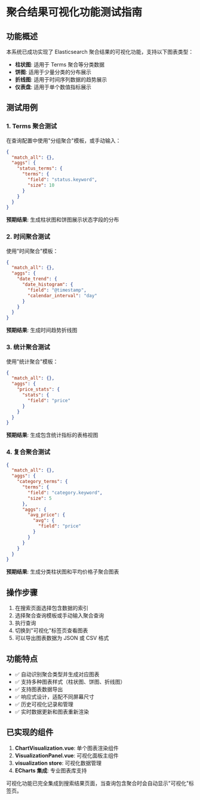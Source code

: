 # 聚合结果可视化功能测试指南

## 功能概述

本系统已成功实现了 Elasticsearch 聚合结果的可视化功能，支持以下图表类型：

- **柱状图**: 适用于 Terms 聚合等分类数据
- **饼图**: 适用于少量分类的分布展示  
- **折线图**: 适用于时间序列数据的趋势展示
- **仪表盘**: 适用于单个数值指标展示

## 测试用例

### 1. Terms 聚合测试

在查询配置中使用"分组聚合"模板，或手动输入：

```json
{
  "match_all": {},
  "aggs": {
    "status_terms": {
      "terms": {
        "field": "status.keyword",
        "size": 10
      }
    }
  }
}
```

**预期结果**: 生成柱状图和饼图展示状态字段的分布

### 2. 时间聚合测试

使用"时间聚合"模板：

```json
{
  "match_all": {},
  "aggs": {
    "date_trend": {
      "date_histogram": {
        "field": "@timestamp",
        "calendar_interval": "day"
      }
    }
  }
}
```

**预期结果**: 生成时间趋势折线图

### 3. 统计聚合测试

使用"统计聚合"模板：

```json
{
  "match_all": {},
  "aggs": {
    "price_stats": {
      "stats": {
        "field": "price"
      }
    }
  }
}
```

**预期结果**: 生成包含统计指标的表格视图

### 4. 复合聚合测试

```json
{
  "match_all": {},
  "aggs": {
    "category_terms": {
      "terms": {
        "field": "category.keyword",
        "size": 5
      },
      "aggs": {
        "avg_price": {
          "avg": {
            "field": "price"
          }
        }
      }
    }
  }
}
```

**预期结果**: 生成分类柱状图和平均价格子聚合图表

## 操作步骤

1. 在搜索页面选择包含数据的索引
2. 选择聚合查询模板或手动输入聚合查询
3. 执行查询
4. 切换到"可视化"标签页查看图表
5. 可以导出图表数据为 JSON 或 CSV 格式

## 功能特点

- ✅ 自动识别聚合类型并生成对应图表
- ✅ 支持多种图表样式（柱状图、饼图、折线图）
- ✅ 支持图表数据导出
- ✅ 响应式设计，适配不同屏幕尺寸
- ✅ 历史可视化记录和管理
- ✅ 实时数据更新和图表重新渲染

## 已实现的组件

1. **ChartVisualization.vue**: 单个图表渲染组件
2. **VisualizationPanel.vue**: 可视化面板主组件
3. **visualization store**: 可视化数据管理
4. **ECharts 集成**: 专业图表库支持

可视化功能已完全集成到搜索结果页面，当查询包含聚合时会自动显示"可视化"标签页。